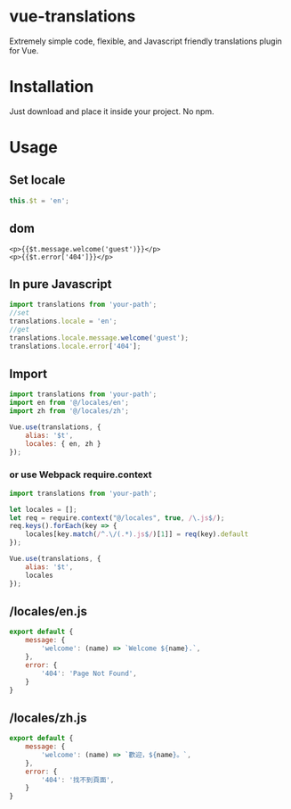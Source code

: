 # vue-translations
Extremely simple code, flexible, and Javascript friendly translations plugin for Vue.
# Installation
Just download and place it inside your project. No npm.
# Usage
## Set locale
```javascript
this.$t = 'en';
```
## dom
```vue
<p>{{$t.message.welcome('guest')}}</p>
<p>{{$t.error['404']}}</p>
```
## In pure Javascript
```javascript
import translations from 'your-path';
//set
translations.locale = 'en';
//get
translations.locale.message.welcome('guest');
translations.locale.error['404'];
```
## Import
```javascript
import translations from 'your-path';
import en from '@/locales/en';
import zh from '@/locales/zh';

Vue.use(translations, {
    alias: '$t',
    locales: { en, zh }
});
```
### or use Webpack require.context
```javascript
import translations from 'your-path';

let locales = [];
let req = require.context("@/locales", true, /\.js$/);
req.keys().forEach(key => {
    locales[key.match(/^.\/(.*).js$/)[1]] = req(key).default
});

Vue.use(translations, {
    alias: '$t',
    locales
});
```
## /locales/en.js
```javascript
export default {
    message: {
        'welcome': (name) => `Welcome ${name}.`,
    },
    error: {
        '404': 'Page Not Found',
    }
}
```
## /locales/zh.js
```javascript
export default {
    message: {
        'welcome': (name) => `歡迎，${name}。`,
    },
    error: {
        '404': '找不到頁面',
    }
}
```
